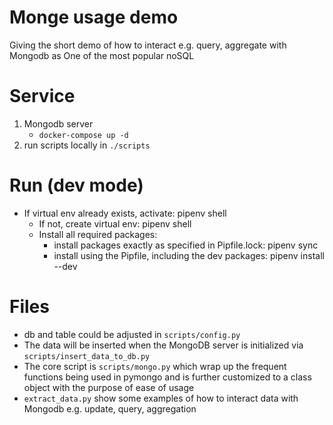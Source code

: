 # Monge usage demo

Giving the short demo of how to interact e.g. query, aggregate with Mongodb as One of the most popular noSQL 

# Service
1. Mongodb server
    - `docker-compose up -d`
2. run scripts locally in `./scripts`


# Run (dev mode)
- If virtual env already exists, activate: pipenv shell
    - If not, create virtual env: pipenv shell
    - Install all required packages:
        - install packages exactly as specified in Pipfile.lock: pipenv sync
        - install using the Pipfile, including the dev packages: pipenv install --dev

# Files
- db and table could be adjusted in `scripts/config.py` 
- The data will be inserted when the MongoDB server is initialized  via `scripts/insert_data_to_db.py`
- The core script is `scripts/mongo.py` which wrap up the frequent functions being used in pymongo and is further customized to a class object with the purpose of ease of usage
- `extract_data.py` show some examples of how to interact data with Mongodb e.g. update, query, aggregation

